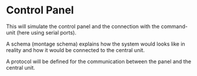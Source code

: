 # Control Panel
This will simulate the control panel and the connection with the command-unit (here using serial ports).

A schema (montage schema) explains how the system would looks like in reality and how it would be connected to the central unit.

A protocol will be defined for the communication between the panel and the central unit.